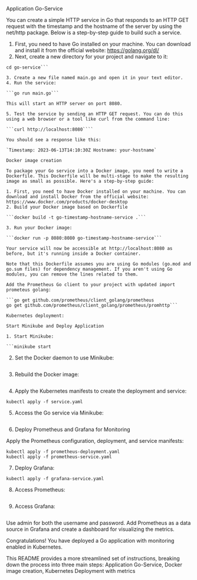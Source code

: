 Application Go-Service

You can create a simple HTTP service in Go that responds to an HTTP GET request with the timestamp and the hostname of the server by using the net/http package. Below is a step-by-step guide to build such a service.

1. First, you need to have Go installed on your machine. You can download and install it from the official website: https://golang.org/dl/
2. Next, create a new directory for your project and navigate to it:

```mkdir go-service
cd go-service```

3. Create a new file named main.go and open it in your text editor.
4. Run the service:

```go run main.go```

This will start an HTTP server on port 8080.

5. Test the service by sending an HTTP GET request. You can do this using a web browser or a tool like curl from the command line:

```curl http://localhost:8080````

You should see a response like this:

`Timestamp: 2023-06-13T14:10:30Z Hostname: your-hostname`

Docker image creation

To package your Go service into a Docker image, you need to write a Dockerfile. This Dockerfile will be multi-stage to make the resulting image as small as possible. Here's a step-by-step guide:

1. First, you need to have Docker installed on your machine. You can download and install Docker from the official website: https://www.docker.com/products/docker-desktop
2. Build your Docker image based on Dockerfile

```docker build -t go-timestamp-hostname-service .```

3. Run your Docker image:

```docker run -p 8080:8080 go-timestamp-hostname-service```

Your service will now be accessible at http://localhost:8080 as before, but it's running inside a Docker container.

Note that this Dockerfile assumes you are using Go modules (go.mod and go.sum files) for dependency management. If you aren't using Go modules, you can remove the lines related to them.

Add the Prometheus Go client to your project with updated import prometeus golang:

```go get github.com/prometheus/client_golang/prometheus
go get github.com/prometheus/client_golang/prometheus/promhttp```

Kubernetes deployment:

Start Minikube and Deploy Application

1. Start Minikube:

```minikube start
````

2. Set the Docker daemon to use Minikube:

```eval $(minikube docker-env)
````

3. Rebuild the Docker image:

```docker build -t my-go-service .
````

4. Apply the Kubernetes manifests to create the deployment and service:

```kubectl apply -f deployment.yaml
kubectl apply -f service.yaml
````

5. Access the Go service via Minikube:

```minikube service go-service
````

6. Deploy Prometheus and Grafana for Monitoring

Apply the Prometheus configuration, deployment, and service manifests:

```kubectl apply -f prometheus-config.yaml
kubectl apply -f prometheus-deployment.yaml
kubectl apply -f prometheus-service.yaml
````

7. Deploy Grafana:

```kubectl apply -f grafana-deployment.yaml
kubectl apply -f grafana-service.yaml
````

8. Access Prometheus: 

```minikube service prometheus
````

9. Access Grafana:

```minikube service grafana
````
Use admin for both the username and password. Add Prometheus as a data source in Grafana and create a dashboard for visualizing the metrics.

Congratulations! You have deployed a Go application with monitoring enabled in Kubernetes.

This README provides a more streamlined set of instructions, breaking down the process into three main steps: Application Go-Service, Docker image creation, Kubernetes Deployment with metrics



